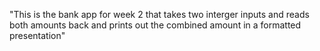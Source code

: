 "This is the bank app for week 2 that takes two interger inputs and reads both amounts back and prints out the combined amount in a formatted presentation"
